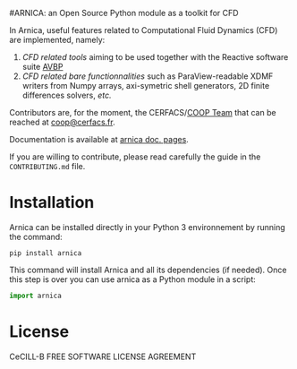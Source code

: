 #ARNICA: an Open Source Python module as a toolkit for CFD


In Arnica, useful features related to Computational Fluid Dynamics (CFD) are implemented, namely:

  1. *CFD related tools* aiming to be used together with the Reactive software suite [AVBP](http://www.cerfacs.fr/avbp7x/)
  2. *CFD related bare functionnalities* such as ParaView-readable XDMF writers from Numpy arrays, axi-symetric shell generators, 2D finite differences solvers, _etc._
  
Contributors are, for the moment, the CERFACS/[COOP Team](http://cerfacs.fr/coop/team/) that can be reached at [coop@cerfacs.fr](coop@cerfacs.fr).

Documentation is available at [arnica doc. pages](http://open-source.pg.cerfacs.fr/arnica).

If you are willing to contribute, please read carefully the guide in the `CONTRIBUTING.md` file.

# Installation

Arnica can be installed directly in your Python 3 environnement by running the command:

```
pip install arnica
```

This command will install Arnica and all its dependencies (if needed). Once this step is over you can use arnica as a Python module in a script:

```python
import arnica
```

# License

CeCILL-B FREE SOFTWARE LICENSE AGREEMENT
